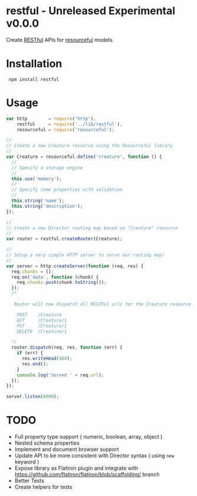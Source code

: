 # restful - Unreleased Experimental v0.0.0

Create [RESTful](http://en.wikipedia.org/wiki/Representational_state_transfer) APIs for [resourceful](http://github.com/flatiron/resourceful) models.

# Installation

     npm install restful

# Usage

``` js
var http        = require('http'),
    restful     = require('../lib/restful'),
    resourceful = require('resourceful');

//
// Create a new Creature resource using the Resourceful library
//
var Creature = resourceful.define('creature', function () {
  //
  // Specify a storage engine
  //
  this.use('memory');
  //
  // Specify some properties with validation
  //
  this.string('name');
  this.string('description');
});

//
// Create a new Director routing map based on "Creature" resource
//
var router = restful.createRouter(Creature);

//
// Setup a very simple HTTP server to serve our routing map!
//
var server = http.createServer(function (req, res) {
  req.chunks = [];
  req.on('data', function (chunk) {
    req.chunks.push(chunk.toString());
  });
  /*

   Router will now dispatch all RESTFul urls for the Creature resource

    POST    /Creature
    GET     /Creature/1
    PUT     /Creature/1
    DELETE  /Creature/1

  */
  router.dispatch(req, res, function (err) {
    if (err) {
      res.writeHead(404);
      res.end();
    }
    console.log('Served ' + req.url);
  });
});

server.listen(8000);
```

# TODO

 - Full property type support ( numeric, boolean, array, object )
 - Nested schema properties
 - Implement and document browser support
 - Update API to be more consistent with Director syntax ( using `new` keyword )
 - Expose library as Flatiron plugin and integrate with https://github.com/flatiron/flatiron/blob/scaffolding/ branch
 - Better Tests
 - Create helpers for tests
